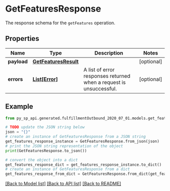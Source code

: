 # GetFeaturesResponse

The response schema for the `getFeatures` operation.

## Properties

Name | Type | Description | Notes
------------ | ------------- | ------------- | -------------
**payload** | [**GetFeaturesResult**](GetFeaturesResult.md) |  | [optional] 
**errors** | [**List[Error]**](Error.md) | A list of error responses returned when a request is unsuccessful. | [optional] 

## Example

```python
from py_sp_api.generated.fulfillmentOutbound_2020_07_01.models.get_features_response import GetFeaturesResponse

# TODO update the JSON string below
json = "{}"
# create an instance of GetFeaturesResponse from a JSON string
get_features_response_instance = GetFeaturesResponse.from_json(json)
# print the JSON string representation of the object
print(GetFeaturesResponse.to_json())

# convert the object into a dict
get_features_response_dict = get_features_response_instance.to_dict()
# create an instance of GetFeaturesResponse from a dict
get_features_response_from_dict = GetFeaturesResponse.from_dict(get_features_response_dict)
```
[[Back to Model list]](../README.md#documentation-for-models) [[Back to API list]](../README.md#documentation-for-api-endpoints) [[Back to README]](../README.md)


